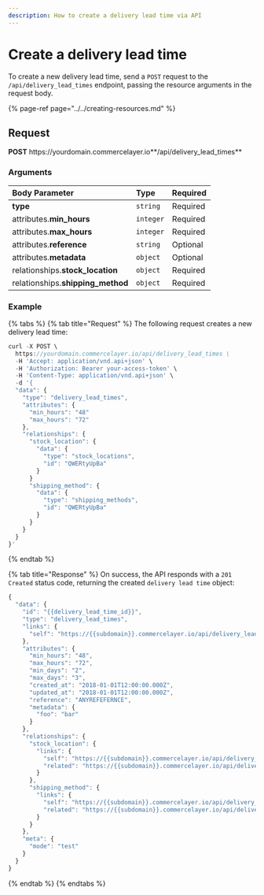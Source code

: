 ```yaml
---
description: How to create a delivery lead time via API
---
```


# Create a delivery lead time

To create a new delivery lead time, send a `POST` request to the `/api/delivery_lead_times` endpoint, passing the resource arguments in the request body.

{% page-ref page="../../creating-resources.md" %}

## Request

**POST** https://<i></i>yourdomain.commercelayer.io**/api/delivery_lead_times**

### Arguments

| Body Parameter | Type | Required |
| :--- | :--- | :--- |
| **type** | `string` | Required |
| attributes.**min_hours** | `integer` | Required |
| attributes.**max_hours** | `integer` | Required |
| attributes.**reference** | `string` | Optional |
| attributes.**metadata** | `object` | Optional |
| relationships.**stock_location** | `object` | Required |
| relationships.**shipping_method** | `object` | Required |

### Example

{% tabs %}
{% tab title="Request" %}
The following request creates a new delivery lead time:

```javascript
curl -X POST \
  https://yourdomain.commercelayer.io/api/delivery_lead_times \
  -H 'Accept: application/vnd.api+json' \
  -H 'Authorization: Bearer your-access-token' \
  -H 'Content-Type: application/vnd.api+json' \
  -d '{
  "data": {
    "type": "delivery_lead_times",
    "attributes": {
      "min_hours": "48"
      "max_hours": "72"
    },
    "relationships": {
      "stock_location": {
        "data": {
          "type": "stock_locations",
          "id": "QWERtyUpBa"
        }
      }
      "shipping_method": {
        "data": {
          "type": "shipping_methods",
          "id": "QWERtyUpBa"
        }
      }
    }
  }
}'
```
{% endtab %}

{% tab title="Response" %}
On success, the API responds with a `201 Created` status code, returning the created `delivery lead time` object:

```javascript
{
  "data": {
    "id": "{{delivery_lead_time_id}}",
    "type": "delivery_lead_times",
    "links": {
      "self": "https://{{subdomain}}.commercelayer.io/api/delivery_lead_times/{{delivery_lead_time_id}}"
    },
    "attributes": {
      "min_hours": "48",
      "max_hours": "72",
      "min_days": "2",
      "max_days": "3",
      "created_at": "2018-01-01T12:00:00.000Z",
      "updated_at": "2018-01-01T12:00:00.000Z",
      "reference": "ANYREFEFERNCE",
      "metadata": {
        "foo": "bar"
      }
    },
    "relationships": {
      "stock_location": {
        "links": {
          "self": "https://{{subdomain}}.commercelayer.io/api/delivery_lead_times/{{delivery_lead_time_id}}/relationships/stock_location",
          "related": "https://{{subdomain}}.commercelayer.io/api/delivery_lead_times/{{delivery_lead_time_id}}/stock_location"
        }
      },
      "shipping_method": {
        "links": {
          "self": "https://{{subdomain}}.commercelayer.io/api/delivery_lead_times/{{delivery_lead_time_id}}/relationships/shipping_method",
          "related": "https://{{subdomain}}.commercelayer.io/api/delivery_lead_times/{{delivery_lead_time_id}}/shipping_method"
        }
      }
    },
    "meta": {
      "mode": "test"
    }
  }
}
```
{% endtab %}
{% endtabs %}
